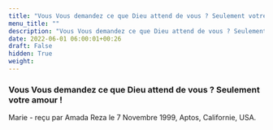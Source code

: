 ```yaml
---
title: "Vous Vous demandez ce que Dieu attend de vous ? Seulement votre amour !"
menu_title: ""
description: "Vous Vous demandez ce que Dieu attend de vous ? Seulement votre amour !"
date: 2022-06-01 06:00:01+00:26
draft: False
hidden: True
weight:
---
```

### Vous Vous demandez ce que Dieu attend de vous ? Seulement votre amour !

Marie - reçu par Amada Reza le 7 Novembre 1999, Aptos, Californie, USA.



